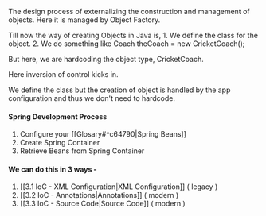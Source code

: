 The design process of externalizing the construction and management of objects. Here it is managed by Object Factory.

Till now the way of creating Objects in Java is,
	1. We define the class for the object.
	2. We do something like
		Coach theCoach = new CricketCoach();

But here, we are hardcoding the object type, CricketCoach.

Here inversion of control kicks in.

We define the class but the creation of object is handled by the app configuration and thus we don't need to hardcode.

#### Spring Development Process
1. Configure your [[Glosary#^c64790|Spring Beans]]
2.  Create Spring Container
3.  Retrieve Beans from Spring Container

#### We can do this in 3 ways -
1.  [[3.1 IoC - XML Configuration|XML Configuration]] ( legacy )
2.  [[3.2 IoC - Annotations|Annotations]] ( modern )
3.  [[3.3 IoC - Source Code|Source Code]] ( modern )




